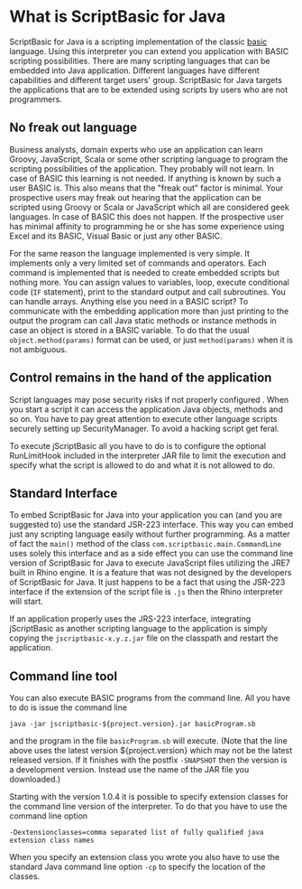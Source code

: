 # What is ScriptBasic for Java

 ScriptBasic for Java is a scripting implementation of the classic [basic](./basic.md) language.
 Using this interpreter you can extend you application with BASIC scripting possibilities. There are many
 scripting languages that can be embedded into Java application. Different languages have different
 capabilities and different target users' group. ScriptBasic for Java targets the applications that are
 to be extended using scripts by users who are not programmers.
 
## No freak out language 
 
 Business analysts, domain experts who use an application can learn Groovy, JavaScript, Scala or some other
 scripting language to program the scripting possibilities of the application. They probably will not learn.
 In case of BASIC this learning is not needed. If anything is known by such a user BASIC is.
 This also means that the "freak out" factor is minimal. Your prospective users may freak out hearing that
 the application can be scripted using Groovy or Scala or JavaScript which all are considered geek languages.
 In case of BASIC this does not happen. If the prospective user has minimal affinity to programming
 he or she has some experience using Excel and its BASIC, Visual Basic or just any other BASIC.
 
 For the same reason the language implemented is very simple. It implements only a very limited set
 of commands and operators. Each command is implemented that is needed to create embedded scripts but nothing more.
 You can assign values to variables, loop, execute conditional code (`IF` statement), print to the standard output
 and call subroutines. You can handle arrays. Anything else you need in a BASIC script? To communicate with the embedding application
 more than just printing to the output the program can call Java static methods or instance methods in case an
 object is stored in a BASIC variable. To do that the usual `object.method(params)` format can be used, or just
 `method(params)` when it is not ambiguous.
 
## Control remains in the hand of the application

 Script languages may pose security risks if not properly configured . When you start a script it can
 access the application Java objects, methods and so on. You have to pay great attention to execute other
 language scripts securely setting up SecurityManager. To avoid a hacking script get feral.
 
 To execute jScriptBasic all you have to do is to configure the optional RunLimitHook included in the
 interpreter JAR file to limit the execution and specify what the script is allowed to do and what it is not allowed to do.
 
## Standard Interface

 To embed ScriptBasic for Java into your application you can (and you are suggested to) use the standard
 JSR-223 interface. This way you can embed just any scripting language easily without further programming.
 As a matter of fact the `main()` method of the class `com.scriptbasic.main.CommandLine` uses solely
 this interface and as a side effect you can use the command line version of ScriptBasic for Java to execute
 JavaScript files utilizing the JRE7 built in Rhino engine. It is a feature that was not designed by the developers
 of ScriptBasic for Java. It just happens to be a fact that using the JSR-223 interface if the extension of
 the script file is `.js` then the Rhino interpreter will start.
 
 If an application properly uses the JRS-223 interface, integrating jScriptBasic as another scripting language
 to the application is simply copying the `jscriptbasic-x.y.z.jar` file on the classpath and restart the application.
 
## Command line tool

 You can also execute BASIC programs from the command line. All you have to do is issue the command line
 
```
java -jar jscriptbasic-${project.version}.jar basicProgram.sb
```        

 and the program in the file `basicProgram.sb` will execute. (Note that the line above uses the latest version
 ${project.version} which may not be the latest released version. If it finishes with the postfix `-SNAPSHOT`
 then the version is a development version. Instead use the name of the JAR file you downloaded.)
 
 Starting with the version 1.0.4 it is possible to specify extension classes for the command line version of the
 interpreter. To do that you have to use the command line option
 
```
-Dextensionclasses=comma separated list of fully qualified java extension class names
```
 
 When you specify an extension class you wrote you also have to use the standard Java command line option
 `-cp` to specify the location of the classes.
 

